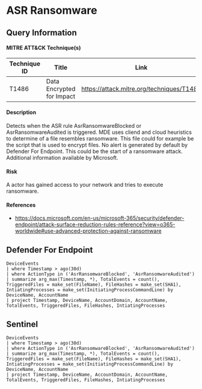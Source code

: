 # ASR Ransomware

## Query Information

#### MITRE ATT&CK Technique(s)

| Technique ID | Title    | Link    |
| ---  | --- | --- |
| T1486 | Data Encrypted for Impact |https://attack.mitre.org/techniques/T1486|

#### Description
Detects when the ASR rule AsrRansomwareBlocked or AsrRansomwareAudited is triggered. MDE uses cliend and cloud heuristics to determine of a file resembles ransomware. This file could for example be the script that is used to encrypt files. No alert is generated by default by Defender For Endpoint. This could be the start of a ransomware attack. Additional information available by Microsoft. 

#### Risk
A actor has gained access to your network and tries to execute ransomware.

#### References
- https://docs.microsoft.com/en-us/microsoft-365/security/defender-endpoint/attack-surface-reduction-rules-reference?view=o365-worldwide#use-advanced-protection-against-ransomware

## Defender For Endpoint
```
DeviceEvents
| where Timestamp > ago(30d)
| where ActionType in ('AsrRansomwareBlocked', 'AsrRansomwareAudited')
| summarize arg_max(Timestamp, *), TotalEvents = count(), TriggeredFiles = make_set(FileName), FileHashes = make_set(SHA1), IntiatingProcesses = make_set(InitiatingProcessCommandLine) by DeviceName, AccountName
| project Timestamp, DeviceName, AccountDomain, AccountName, TotalEvents, TriggeredFiles, FileHashes, IntiatingProcesses
```
## Sentinel
```
DeviceEvents
| where Timestamp > ago(30d)
| where ActionType in ('AsrRansomwareBlocked', 'AsrRansomwareAudited')
| summarize arg_max(Timestamp, *), TotalEvents = count(), TriggeredFiles = make_set(FileName), FileHashes = make_set(SHA1), IntiatingProcesses = make_set(InitiatingProcessCommandLine) by DeviceName, AccountName
| project Timestamp, DeviceName, AccountDomain, AccountName, TotalEvents, TriggeredFiles, FileHashes, IntiatingProcesses 
```


